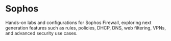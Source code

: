 # Sophos
Hands-on labs and configurations for Sophos Firewall, exploring next generation features such as rules, policies, DHCP, DNS, web filtering, VPNs, and advanced security use cases.
